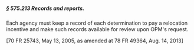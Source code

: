 ##### § 575.213 Records and reports. #####

Each agency must keep a record of each determination to pay a relocation incentive and make such records available for review upon OPM's request.

[70 FR 25743, May 13, 2005, as amended at 78 FR 49364, Aug. 14, 2013]